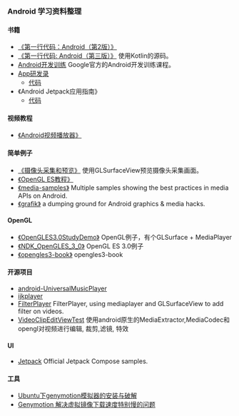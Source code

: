 ### Android 学习资料整理

#### 书籍
+ [《第一行代码：Android（第2版）》](https://book.douban.com/subject/26915433/)
+ [《第一行代码: Android（第三版）》](https://gitee.com/frank2020/android-with-kotlin)  使用Kotlin的源码。
+ [Android开发训练](http://www.android-doc.com/training/index.html) Google官方的Android开发训练课程。
+ [App研发录](https://book.douban.com/subject/26649050/) 
    + [代码](./AppProgrammingSource/) 
+ 《Android Jetpack应用指南》
    + [代码](https://github.com/feixiao/JetpackTest)

#### 视频教程
+ [《Android视频播放器》](http://www.imooc.com/learn/788)


#### 简单例子
+ [《摄像头采集和预览》](https://github.com/feixiao/FboCamera.gi) 使用GLSurfaceView预览摄像头采集画面。
+ [《OpenGL ES教程》](https://github.com/feixiao/NDK_OpenGLES_3_0)
+ [《media-samples》](https://github.com/feixiao/media-samples)  Multiple samples showing the best practices in media APIs on Android.
+ [《grafik》](https://github.com/feixiao/grafika) a dumping ground for Android graphics & media hacks.


#### OpenGL
+ [《OpenGLES3.0StudyDemo》](https://github.com/feixiao/OpenGLES3.0StudyDemo) OpenGL例子，有个GLSurface + MediaPlayer
+ [《NDK_OpenGLES_3_0》](https://github.com/feixiao/NDK_OpenGLES_3_0.git)   OpenGL ES 3.0例子
+ [《opengles3-book》](https://github.com/feixiao/opengles3-book.git)       opengles3-book

#### 开源项目
+ [android-UniversalMusicPlayer](https://github.com/googlesamples/android-UniversalMusicPlayer)
+ [ijkplayer](https://github.com/feixiao/ijkplayer)
+ [FilterPlayer](https://github.com/feixiao/FilterPlayer) FilterPlayer, using mediaplayer and GLSurfaceView to add filter on videos.
+ [VideoClipEditViewTest](https://github.com/feixiao/VideoClipEditViewTest) 使用android原生的MediaExtractor,MediaCodec和opengl对视频进行编辑, 裁剪,滤镜, 特效

#### UI
+ [Jetpack](https://github.com/android/compose-samples) Official Jetpack Compose samples.

#### 工具
+ [Ubuntu下genymotion模拟器的安装与破解](http://www.jianshu.com/p/67b4e71380d1)
+ [Genymotion 解决虚拟镜像下载速度特别慢的问题](http://blog.csdn.net/qing666888/article/details/51622762)
